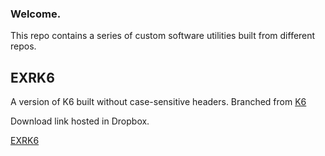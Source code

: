 ### Welcome.

This repo contains a series of custom software utilities built from different repos.

## EXRK6

A version of K6 built without case-sensitive headers. Branched from [K6](https://github.com/grafana/k6)

Download link hosted in Dropbox.

[EXRK6](https://www.dropbox.com/scl/fi/r7i6xbn95l61nrrl2bxdc/exrk6.zip?rlkey=6fntbechbmrle1kw9yf2e76r4&dl=0)
